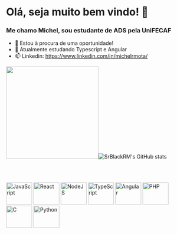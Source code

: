 # Olá, seja muito bem vindo! 👋 

### Me chamo Michel, sou estudante de ADS pela UniFECAF
- 🔭 Estou à procura de uma oportunidade!
- 🌱 Atualmente estudando Typescript e Angular
- 📫 Linkedin: https://www.linkedin.com/in/michelrmota/

<img src="https://github-readme-stats.vercel.app/api/top-langs/?username=SrBlackRM&theme=blue-green" width="250">![SrBlackRM's GitHub stats](https://github-readme-stats.vercel.app/api?username=SrBlackRM&theme=tokyonight&show_icons=true) 

<br><br>

<div>
  <img src="https://cdn.jsdelivr.net/gh/devicons/devicon/icons/javascript/javascript-original.svg" alt="JavaScript" width=70 height=60/>
  <img src="https://cdn.jsdelivr.net/gh/devicons/devicon/icons/react/react-original-wordmark.svg" alt="React" width=70 height=60/>
  <img src="https://cdn.jsdelivr.net/gh/devicons/devicon/icons/nodejs/nodejs-original.svg" alt="NodeJS" width=70 height=60/> 
  <img src="https://cdn.jsdelivr.net/gh/devicons/devicon/icons/typescript/typescript-original.svg" alt="TypeScript" width=70 height=60/>
  <img src="https://cdn.jsdelivr.net/gh/devicons/devicon/icons/angularjs/angularjs-plain.svg" alt="Angular" width=70 height=60/>
  <img src="https://cdn.jsdelivr.net/gh/devicons/devicon/icons/php/php-original.svg" alt="PHP" width=70 height=60/>
  <img src="https://cdn.jsdelivr.net/gh/devicons/devicon/icons/c/c-plain.svg" alt="C" width=70 height=60/>
  <img src="https://cdn.jsdelivr.net/gh/devicons/devicon/icons/python/python-original.svg" alt="Python" width=70 height=60/>             
</div>


